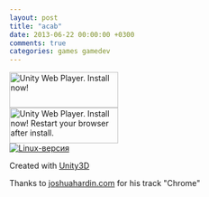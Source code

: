 ```yaml
---
layout: post
title: "acab"
date: 2013-06-22 00:00:00 +0300
comments: true
categories: games gamedev
---
```


<!--more-->

<script type='text/javascript'>
	var gameName = "acab";
</script>

<script type='text/javascript' src='{{ root_url }}/unity/acab/web.js'></script>

<div id="unityPlayer">
	<div class="missing">
		<a href="http://unity3d.com/webplayer/" title="Unity Web Player. Install now!">
			<img alt="Unity Web Player. Install now!" src="http://webplayer.unity3d.com/installation/getunity.png" width="193" height="63" />
		</a>
	</div>
	<div class="broken">
		<a href="http://unity3d.com/webplayer/" title="Unity Web Player. Install now! Restart your browser after install.">
			<img alt="Unity Web Player. Install now! Restart your browser after install." src="http://webplayer.unity3d.com/installation/getunityrestart.png" width="193" height="63" />
		</a>
	</div>
</div>
<a href="http://yadi.sk/d/U9rngVsx5LDaA"><img src="{{ root_url }}/images/builds/tux.png" title="Linux-версия" alt="Linux-версия"></a>

Created with [Unity3D](http://unity3d.com)

Thanks to [joshuahardin.com](joshuahardin.com) for his track "Chrome"